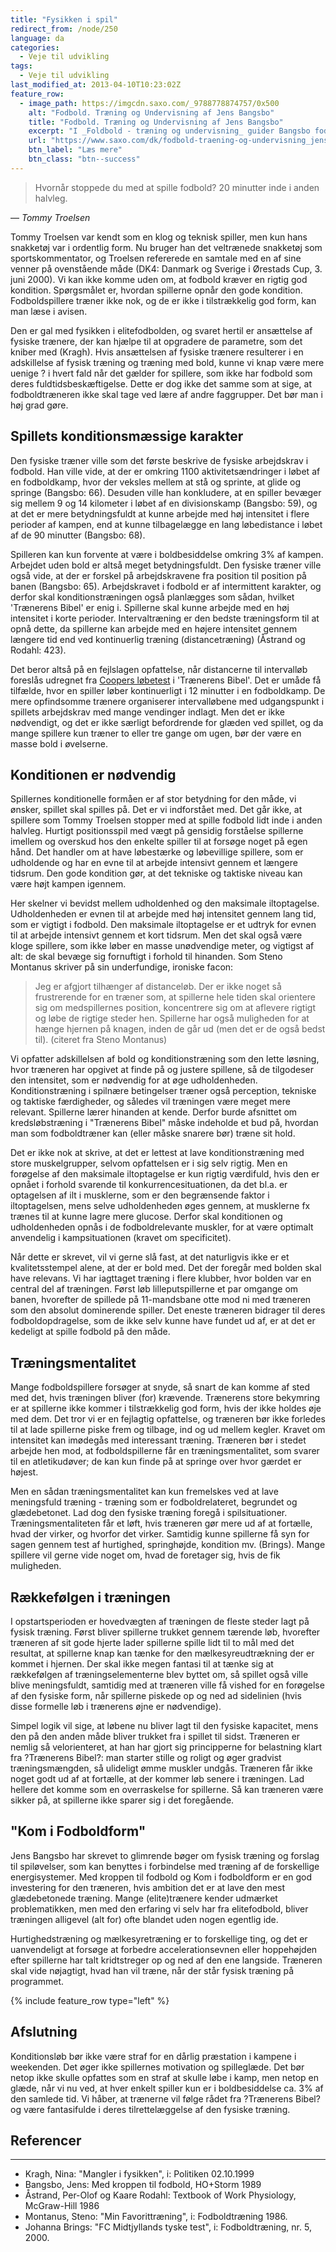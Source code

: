 ```yaml
---
title: "Fysikken i spil"
redirect_from: /node/250
language: da
categories:
  - Veje til udvikling
tags:
  - Veje til udvikling
last_modified_at: 2013-04-10T10:23:02Z
feature_row:
  - image_path: https://imgcdn.saxo.com/_9788778874757/0x500
    alt: "Fodbold. Træning og Undervisning af Jens Bangsbo"
    title: "Fodbold. Træning og Undervisning af Jens Bangsbo"
    excerpt: "I _Foldbold - træning og undervisning_ guider Bangsbo fodboldtrænere gennem fodboldtræningens taktiske, tekniske, fysiske, psykologiske og sociale aspekter. Lige fra spillesituationer til motivation til teknikker gør Bangsbo læseren parat til undervisningsforløbet."
    url: "https://www.saxo.com/dk/fodbold-traening-og-undervisning_jens-bangsbo_indbundet_9788778874757"
    btn_label: "Læs mere"
    btn_class: "btn--success"
---
```


> Hvornår stoppede du med at spille fodbold? 20 minutter inde i anden halvleg. 

— <cite>Tommy Troelsen</cite>

Tommy Troelsen var kendt som en klog og teknisk spiller, men kun hans snakketøj var i ordentlig form. Nu bruger han det veltrænede snakketøj som sportskommentator, og Troelsen refererede en samtale med en af sine venner på ovenstående måde (DK4: Danmark og Sverige i Ørestads Cup, 3. juni 2000). Vi kan ikke komme uden om, at fodbold kræver en rigtig god kondition. Spørgsmålet er, hvordan spillerne opnår den gode kondition. Fodboldspillere træner ikke nok, og de er ikke i tilstrækkelig god form, kan man læse i avisen.

Den er gal med fysikken i elitefodbolden, og svaret hertil er ansættelse af fysiske trænere, der kan hjælpe til at opgradere de parametre, som det kniber med (Kragh). Hvis ansættelsen af fysiske trænere resulterer i en adskillelse af fysisk træning og træning med bold, kunne vi knap være mere uenige ? i hvert fald når det gælder for spillere, som ikke har fodbold som deres fuldtidsbeskæftigelse. Dette er dog ikke det samme som at sige, at fodboldtræneren ikke skal tage ved lære af andre faggrupper. Det bør man i høj grad gøre.

## Spillets konditionsmæssige karakter

Den fysiske træner ville som det første beskrive de fysiske arbejdskrav i fodbold. Han ville vide, at der er omkring 1100 aktivitetsændringer i løbet af en fodboldkamp, hvor der veksles mellem at stå og sprinte, at glide og springe (Bangsbo: 66). Desuden ville han konkludere, at en spiller bevæger sig mellem 9 og 14 kilometer i løbet af en divisionskamp (Bangsbo: 59), og at det er mere betydningsfuldt at kunne arbejde med høj intensitet i flere perioder af kampen, end at kunne tilbagelægge en lang løbedistance i løbet af de 90 minutter (Bangsbo: 68).

Spilleren kan kun forvente at være i boldbesiddelse omkring 3% af kampen. Arbejdet uden bold er altså meget betydningsfuldt. Den fysiske træner ville også vide, at der er forskel på arbejdskravene fra position til position på banen (Bangsbo: 65). Arbejdskravet i fodbold er af intermittent karakter, og derfor skal konditionstræningen også planlægges som sådan, hvilket 'Trænerens Bibel' er enig i. Spillerne skal kunne arbejde med en høj intensitet i korte perioder. Intervaltræning er den bedste træningsform til at opnå dette, da spillerne kan arbejde med en højere intensitet gennem længere tid end ved kontinuerlig træning (distancetræning) (Åstrand og Rodahl: 423).

Det beror altså på en fejlslagen opfattelse, når distancerne til intervalløb foreslås udregnet fra [Coopers løbetest](https://www.motionsplan.dk/cooper-test/) i 'Trænerens Bibel'. Det er umåde få tilfælde, hvor en spiller løber kontinuerligt i 12 minutter i en fodboldkamp. De mere opfindsomme trænere organiserer intervalløbene med udgangspunkt i spillets arbejdskrav med mange vendinger indlagt. Men det er ikke nødvendigt, og det er ikke særligt befordrende for glæden ved spillet, og da mange spillere kun træner to eller tre gange om ugen, bør der være en masse bold i øvelserne.

## Konditionen er nødvendig

Spillernes konditionelle formåen er af stor betydning for den måde, vi ønsker, spillet skal spilles på. Det er vi indforstået med. Det går ikke, at spillere som Tommy Troelsen stopper med at spille fodbold lidt inde i anden halvleg. Hurtigt positionsspil med vægt på gensidig forståelse spillerne imellem og overskud hos den enkelte spiller til at forsøge noget på egen hånd. Det handler om at have løbestærke og løbevillige spillere, som er udholdende og har en evne til at arbejde intensivt gennem et længere tidsrum. Den gode kondition gør, at det tekniske og taktiske niveau kan være højt kampen igennem.

Her skelner vi bevidst mellem udholdenhed og den maksimale iltoptagelse. Udholdenheden er evnen til at arbejde med høj intensitet gennem lang tid, som er vigtigt i fodbold. Den maksimale iltoptagelse er et udtryk for evnen til at arbejde intensivt gennem et kort tidsrum. Men det skal også være kloge spillere, som ikke løber en masse unødvendige meter, og vigtigst af alt: de skal bevæge sig fornuftigt i forhold til hinanden. Som Steno Montanus skriver på sin underfundige, ironiske facon:

> Jeg er afgjort tilhænger af distanceløb. Der er ikke noget så frustrerende for en træner som, at spillerne hele tiden skal orientere sig om medspillernes position, koncentrere sig om at aflevere rigtigt og løbe de rigtige steder hen. Spillerne har også muligheden for at hænge hjernen på knagen, inden de går ud (men det er de også bedst til). (citeret fra Steno Montanus)

Vi opfatter adskillelsen af bold og konditionstræning som den lette løsning, hvor træneren har opgivet at finde på og justere spillene, så de tilgodeser den intensitet, som er nødvendig for at øge udholdenheden. Konditionstræning i spilnære betingelser træner også perception, tekniske og taktiske færdigheder, og således vil træningen være meget mere relevant. Spillerne lærer hinanden at kende. Derfor burde afsnittet om kredsløbstræning i "Trænerens Bibel" måske indeholde et bud på, hvordan man som fodboldtræner kan (eller måske snarere bør) træne sit hold.

Det er ikke nok at skrive, at det er lettest at lave konditionstræning med store muskelgrupper, selvom opfattelsen er i sig selv rigtig. Men en forøgelse af den maksimale iltoptagelse er kun rigtig værdifuld, hvis den er opnået i forhold svarende til konkurrencesituationen, da det bl.a. er optagelsen af ilt i musklerne, som er den begrænsende faktor i iltoptagelsen, mens selve udholdenheden øges gennem, at musklerne fx trænes til at kunne lagre mere glucose. Derfor skal konditionen og udholdenheden opnås i de fodboldrelevante muskler, for at være optimalt anvendelig i kampsituationen (kravet om specificitet).

Når dette er skrevet, vil vi gerne slå fast, at det naturligvis ikke er et kvalitetsstempel alene, at der er bold med. Det der foregår med bolden skal have relevans. Vi har iagttaget træning i flere klubber, hvor bolden var en central del af træningen. Først løb lilleputspillerne et par omgange om banen, hvorefter de spillede på 11-mandsbane otte mod ni med træneren som den absolut dominerende spiller. Det eneste træneren bidrager til deres fodboldopdragelse, som de ikke selv kunne have fundet ud af, er at det er kedeligt at spille fodbold på den måde.

## Træningsmentalitet

Mange fodboldspillere forsøger at snyde, så snart de kan komme af sted med det, hvis træningen bliver (for) krævende. Trænerens store bekymring er at spillerne ikke kommer i tilstrækkelig god form, hvis der ikke holdes øje med dem. Det tror vi er en fejlagtig opfattelse, og træneren bør ikke forledes til at lade spillerne piske frem og tilbage, ind og ud mellem kegler. Kravet om intensitet kan imødegås med interessant træning. Træneren bør i stedet arbejde hen mod, at fodboldspillerne får en træningsmentalitet, som svarer til en atletikudøver; de kan kun finde på at springe over hvor gærdet er højest.

Men en sådan træningsmentalitet kan kun fremelskes ved at lave meningsfuld træning - træning som er fodboldrelateret, begrundet og glædebetonet. Lad dog den fysiske træning foregå i spilsituationer. Træningsmentaliteten får et løft, hvis træneren gør mere ud af at fortælle, hvad der virker, og hvorfor det virker. Samtidig kunne spillerne få syn for sagen gennem test af hurtighed, springhøjde, kondition mv. (Brings). Mange spillere vil gerne vide noget om, hvad de foretager sig, hvis de fik muligheden.

## Rækkefølgen i træningen

I opstartsperioden er hovedvægten af træningen de fleste steder lagt på fysisk træning. Først bliver spillerne trukket gennem tærende løb, hvorefter træneren af sit gode hjerte lader spillerne spille lidt til to mål med det resultat, at spillerne knap kan tænke for den mælkesyreudtrækning der er kommet i hjernen. Der skal ikke megen fantasi til at tænke sig at rækkefølgen af træningselementerne blev byttet om, så spillet også ville blive meningsfuldt, samtidig med at træneren ville få vished for en forøgelse af den fysiske form, når spillerne piskede op og ned ad sidelinien (hvis disse formelle løb i trænerens øjne er nødvendige).

Simpel logik vil sige, at løbene nu bliver lagt til den fysiske kapacitet, mens den på den anden måde bliver trukket fra i spillet til sidst. Træneren er nemlig så velorienteret, at han har gjort sig principperne for belastning klart fra ?Trænerens Bibel?: man starter stille og roligt og øger gradvist træningsmængden, så ulideligt ømme muskler undgås. Træneren får ikke noget godt ud af at fortælle, at der kommer løb senere i træningen. Lad hellere det komme som en overraskelse for spillerne. Så kan træneren være sikker på, at spillerne ikke sparer sig i det foregående.

## "Kom i Fodboldform"

Jens Bangsbo har skrevet to glimrende bøger om fysisk træning og forslag til spiløvelser, som kan benyttes i forbindelse med træning af de forskellige energisystemer. Med kroppen til fodbold og Kom i fodboldform er en god investering for den træneren, hvis ambition det er at lave den mest glædebetonede træning. Mange (elite)trænere kender udmærket problematikken, men med den erfaring vi selv har fra elitefodbold, bliver træningen alligevel (alt for) ofte blandet uden nogen egentlig ide.

Hurtighedstræning og mælkesyretræning er to forskellige ting, og det er uanvendeligt at forsøge at forbedre accelerationsevnen eller hoppehøjden efter spillerne har talt kridtstreger op og ned af den ene langside. Træneren skal vide nøjagtigt, hvad han vil træne, når der står fysisk træning på programmet.

{% include feature_row type="left" %}

## Afslutning

Konditionsløb bør ikke være straf for en dårlig præstation i kampene i weekenden. Det øger ikke spillernes motivation og spilleglæde. Det bør netop ikke skulle opfattes som en straf at skulle løbe i kamp, men netop en glæde, når vi nu ved, at hver enkelt spiller kun er i boldbesiddelse ca. 3% af den samlede tid. Vi håber, at trænerne vil følge rådet fra ?Trænerens Bibel? og være fantasifulde i deres tilrettelæggelse af den fysiske træning.

## Referencer
----------

- Kragh, Nina: "Mangler i fysikken", i: Politiken 02.10.1999
- Bangsbo, Jens: Med kroppen til fodbold, HO+Storm 1989
- Åstrand, Per-Olof og Kaare Rodahl: Textbook of Work Physiology, McGraw-Hill 1986
- Montanus, Steno: "Min Favorittræning", i: Fodboldtræning 1986.
- Johanna Brings: "FC Midtjyllands tyske test", i: Fodboldtræning, nr. 5, 2000.
